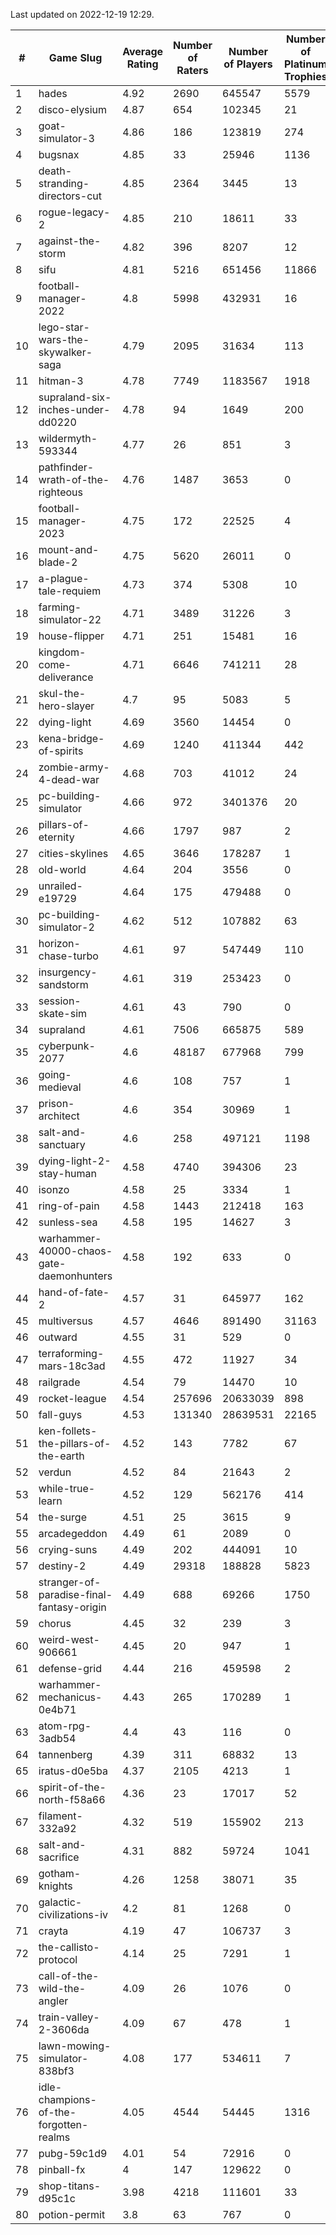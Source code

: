 Last updated on 2022-12-19 12:29.


|#|Game Slug|Average Rating|Number of Raters|Number of Players|Number of Platinum Trophies|Max Rarity (%)|
|---|---|---|---|---|---|---|
|1|hades|4.92|2690|645547|5579|89|
|2|disco-elysium|4.87|654|102345|21|28|
|3|goat-simulator-3|4.86|186|123819|274|91|
|4|bugsnax|4.85|33|25946|1136|97|
|5|death-stranding-directors-cut|4.85|2364|3445|13|92|
|6|rogue-legacy-2|4.85|210|18611|33|2|
|7|against-the-storm|4.82|396|8207|12|32|
|8|sifu|4.81|5216|651456|11866|96|
|9|football-manager-2022|4.8|5998|432931|16|49|
|10|lego-star-wars-the-skywalker-saga|4.79|2095|31634|113|97|
|11|hitman-3|4.78|7749|1183567|1918|48|
|12|supraland-six-inches-under-dd0220|4.78|94|1649|200|99|
|13|wildermyth-593344|4.77|26|851|3|9|
|14|pathfinder-wrath-of-the-righteous|4.76|1487|3653|0|45|
|15|football-manager-2023|4.75|172|22525|4|79|
|16|mount-and-blade-2|4.75|5620|26011|0|15|
|17|a-plague-tale-requiem|4.73|374|5308|10|92|
|18|farming-simulator-22|4.71|3489|31226|3|79|
|19|house-flipper|4.71|251|15481|16|93|
|20|kingdom-come-deliverance|4.71|6646|741211|28|30|
|21|skul-the-hero-slayer|4.7|95|5083|5|96|
|22|dying-light|4.69|3560|14454|0|96|
|23|kena-bridge-of-spirits|4.69|1240|411344|442|94|
|24|zombie-army-4-dead-war|4.68|703|41012|24|67|
|25|pc-building-simulator|4.66|972|3401376|20|48|
|26|pillars-of-eternity|4.66|1797|987|2|80|
|27|cities-skylines|4.65|3646|178287|1|73|
|28|old-world|4.64|204|3556|0|84|
|29|unrailed-e19729|4.64|175|479488|0|6|
|30|pc-building-simulator-2|4.62|512|107882|63|75|
|31|horizon-chase-turbo|4.61|97|547449|110|87|
|32|insurgency-sandstorm|4.61|319|253423|0|6|
|33|session-skate-sim|4.61|43|790|0|26|
|34|supraland|4.61|7506|665875|589|99|
|35|cyberpunk-2077|4.6|48187|677968|799|63|
|36|going-medieval|4.6|108|757|1|70|
|37|prison-architect|4.6|354|30969|1|33|
|38|salt-and-sanctuary|4.6|258|497121|1198|83|
|39|dying-light-2-stay-human|4.58|4740|394306|23|2|
|40|isonzo|4.58|25|3334|1|59|
|41|ring-of-pain|4.58|1443|212418|163|96|
|42|sunless-sea|4.58|195|14627|3|37|
|43|warhammer-40000-chaos-gate-daemonhunters|4.58|192|633|0|50|
|44|hand-of-fate-2|4.57|31|645977|162|72|
|45|multiversus|4.57|4646|891490|31163|77|
|46|outward|4.55|31|529|0|74|
|47|terraforming-mars-18c3ad|4.55|472|11927|34|52|
|48|railgrade|4.54|79|14470|10|98|
|49|rocket-league|4.54|257696|20633039|898|76|
|50|fall-guys|4.53|131340|28639531|22165|6|
|51|ken-follets-the-pillars-of-the-earth|4.52|143|7782|67|47|
|52|verdun|4.52|84|21643|2|75|
|53|while-true-learn|4.52|129|562176|414|93|
|54|the-surge|4.51|25|3615|9|94|
|55|arcadegeddon|4.49|61|2089|0|92|
|56|crying-suns|4.49|202|444091|10|65|
|57|destiny-2|4.49|29318|188828|5823|95|
|58|stranger-of-paradise-final-fantasy-origin|4.49|688|69266|1750|98|
|59|chorus|4.45|32|239|3|84|
|60|weird-west-906661|4.45|20|947|1|83|
|61|defense-grid|4.44|216|459598|2|80|
|62|warhammer-mechanicus-0e4b71|4.43|265|170289|1|25|
|63|atom-rpg-3adb54|4.4|43|116|0|98|
|64|tannenberg|4.39|311|68832|13|87|
|65|iratus-d0e5ba|4.37|2105|4213|1|86|
|66|spirit-of-the-north-f58a66|4.36|23|17017|52|63|
|67|filament-332a92|4.32|519|155902|213|93|
|68|salt-and-sacrifice|4.31|882|59724|1041|91|
|69|gotham-knights|4.26|1258|38071|35|9|
|70|galactic-civilizations-iv|4.2|81|1268|0|83|
|71|crayta|4.19|47|106737|3|23|
|72|the-callisto-protocol|4.14|25|7291|1|92|
|73|call-of-the-wild-the-angler|4.09|26|1076|0|29|
|74|train-valley-2-3606da|4.09|67|478|1|88|
|75|lawn-mowing-simulator-838bf3|4.08|177|534611|7|86|
|76|idle-champions-of-the-forgotten-realms|4.05|4544|54445|1316|10|
|77|pubg-59c1d9|4.01|54|72916|0|72|
|78|pinball-fx|4|147|129622|0|86|
|79|shop-titans-d95c1c|3.98|4218|111601|33|97|
|80|potion-permit|3.8|63|767|0|98|
